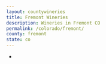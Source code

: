 ```yaml
---
layout: countywineries
title: Fremont Wineries
description: Wineries in Fremont CO
permalink: /colorado/fremont/
county: fremont
state: co
---
```

-

